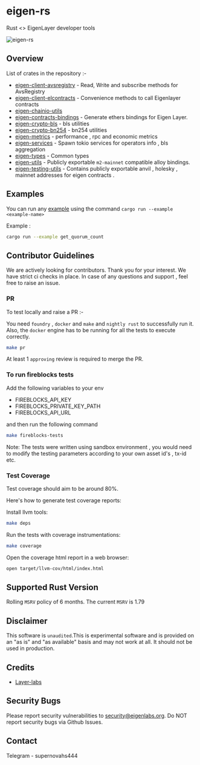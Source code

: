 # eigen-rs

Rust <> EigenLayer developer tools

![eigen-rs](https://github.com/user-attachments/assets/bf1d1090-db70-487a-a49a-40f727849251)

## Overview

List of crates in the repository :-

- [eigen-client-avsregistry](https://github.com/Layr-Labs/eigensdk-rs/tree/main/crates/chainio/clients/avsregistry) - Read, Write and subscribe methods for AvsRegistry
- [eigen-client-elcontracts](https://github.com/Layr-Labs/eigensdk-rs/tree/main/crates/chainio/clients/elcontracts) - Convenience methods to call Eigenlayer contracts
- [eigen-chainio-utils](https://github.com/Layr-Labs/eigensdk-rs/tree/main/crates/chainio/utils)
- [eigen-contracts-bindings](https://github.com/Layr-Labs/eigensdk-rs/tree/main/crates/contracts/bindings) - Generate ethers bindings for Eigen Layer.
- [eigen-crypto-bls](https://github.com/Layr-Labs/eigensdk-rs/tree/main/crates/crypto/bls) - bls utilities
- [eigen-crypto-bn254](https://github.com/Layr-Labs/eigensdk-rs/tree/main/crates/crypto/bn254) - bn254 utilities
- [eigen-metrics](https://github.com/Layr-Labs/eigensdk-rs/tree/main/crates/metrics) - performance , rpc and economic metrics
- [eigen-services](https://github.com/Layr-Labs/eigensdk-rs/tree/main/crates/services) - Spawn tokio services for operators info , bls aggregation
- [eigen-types](https://github.com/Layr-Labs/eigensdk-rs/tree/main/crates/types) - Common types
- [eigen-utils](https://github.com/Layr-Labs/eigensdk-rs/tree/main/crates/utils) - Publicly exportable `m2-mainnet` compatible alloy bindings.
- [eigen-testing-utils](https://github.com/Layr-Labs/eigensdk-rs/tree/main/testing/testing-utils) - Contains publicly exportable anvil , holesky , mainnet addresses for eigen contracts .

## Examples

You can run any [example](https://github.com/Layr-Labs/eigensdk-rs/tree/main/examples) using the command `cargo run --example <example-name>`

Example :
  
```bash
cargo run --example get_quorum_count
```

## Contributor Guidelines

We are actively looking for contributors. Thank you for your interest. We have strict ci checks in place. In case of any questions and support , feel free to raise an issue.

### PR

To test locally and raise a PR :-

You need `foundry` , `docker` and `make` and `nightly rust` to successfully run it. Also, the `docker` engine has to be running for all the tests to execute correctly.

```bash
make pr
```

At least 1 `approving` review is required to merge the PR.
  
### To run fireblocks tests

Add the following variables to your env

- FIREBLOCKS_API_KEY
- FIREBLOCKS_PRIVATE_KEY_PATH
- FIREBLOCKS_API_URL

 and then run the following command

```bash
make fireblocks-tests

```

Note: The tests were written using sandbox environment , you would need to modify the testing parameters according to your own asset id's , tx-id etc.

### Test Coverage

Test coverage should aim to be around 80%.

Here's how to generate test coverage reports:

Install llvm tools:

```bash
make deps
```

Run the tests with coverage instrumentations:

```bash
make coverage
```

Open the coverage html report in a web browser:

```bash
open target/llvm-cov/html/index.html
```

## Supported Rust Version

Rolling `MSRV` policy of 6 months. The current `MSRV` is 1.79

## Disclaimer

This software is `unaudited`.This is experimental software and is provided on an "as is" and "as available" basis and may not work at all. It should not be used in production.

## Credits

- [Layer-labs](https://github.com/Layr-Labs/eigensdk-go/tree/master)

## Security Bugs

Please report security vulnerabilities to <security@eigenlabs.org>. Do NOT report security bugs via Github Issues.

## Contact

Telegram - supernovahs444
